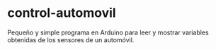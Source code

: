 # control-automovil
Pequeño y simple programa en Arduino para leer y mostrar variables obtenidas de los sensores de un automóvil.
